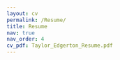 ```yaml
---
layout: cv
permalink: /Resume/
title: Resume
nav: true
nav_order: 4
cv_pdf: Taylor_Edgerton_Resume.pdf
---
```

